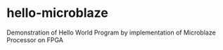 # hello-microblaze
Demonstration of Hello World Program by implementation of Microblaze Processor on FPGA
